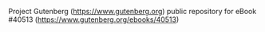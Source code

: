 Project Gutenberg (https://www.gutenberg.org) public repository for eBook #40513 (https://www.gutenberg.org/ebooks/40513)
